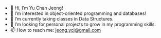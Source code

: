 - 👋 Hi, I’m Yu Chan Jeong!
- 👀 I’m interested in object-oriented programming and databases!
- 🌱 I’m currently taking classes in Data Structures.
- 💞️ I’m looking for personal projects to grow in my programming skills. 
- 📫 How to reach me: jeong.ycj@gmail.com

<!---
yjeong223/yjeong223 is a ✨ special ✨ repository because its `README.md` (this file) appears on your GitHub profile.
You can click the Preview link to take a look at your changes.
--->
